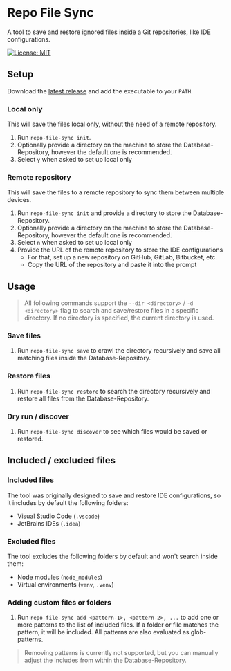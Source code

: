 # Repo File Sync
A tool to save and restore ignored files inside a Git repositories, like IDE configurations.

[![License: MIT](https://img.shields.io/badge/License-MIT-yellow.svg)](https://opensource.org/licenses/MIT)
<br>

## Setup 
Download the [latest release](https://github.com/MatthiasHarzer/repo-file-sync/releases) and add the executable to your `PATH`.

### Local only
This will save the files local only, without the need of a remote repository.
1. Run `repo-file-sync init`.
2. Optionally provide a directory on the machine to store the Database-Repository, however the default one is recommended.
3. Select `y` when asked to set up local only

### Remote repository
This will save the files to a remote repository to sync them between multiple devices.
1. Run `repo-file-sync init` and provide a directory to store the Database-Repository.
2. Optionally provide a directory on the machine to store the Database-Repository, however the default one is recommended.
3. Select `n` when asked to set up local only
4. Provide the URL of the remote repository to store the IDE configurations
    - For that, set up a new repository on GitHub, GitLab, Bitbucket, etc.
    - Copy the URL of the repository and paste it into the prompt

## Usage
> All following commands support the `--dir <directory>` / `-d <directory>` flag to search and save/restore files in a specific directory. If no directory is specified, the current directory is used.

### Save files
1. Run `repo-file-sync save` to crawl the directory recursively and save all matching files inside the Database-Repository.

### Restore files
1. Run `repo-file-sync restore` to search the directory recursively and restore all files from the Database-Repository.

### Dry run / discover
1. Run `repo-file-sync discover` to see which files would be saved or restored.

## Included / excluded files
### Included files
The tool was originally designed to save and restore IDE configurations, so it includes by default the following folders:
- Visual Studio Code (`.vscode`)
- JetBrains IDEs (`.idea`)

### Excluded files
The tool excludes the following folders by default and won't search inside them:
- Node modules (`node_modules`)
- Virtual environments (`venv`, `.venv`)

### Adding custom files or folders
1. Run `repo-file-sync add <pattern-1>, <pattern-2>, ...` to add one or more patterns to the list of included files. If a folder or file matches the pattern, it will be included. All patterns are also evaluated as glob-patterns.

> Removing patterns is currently not supported, but you can manually adjust the includes from within the Database-Repository.
